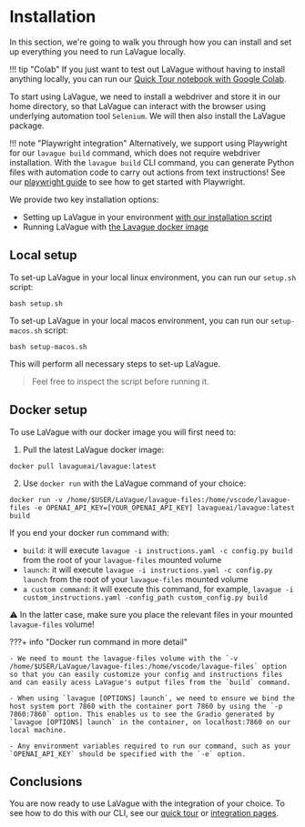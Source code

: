
# Installation

In this section, we're going to walk you through how you can install and set up everything you need to run LaVague locally.

!!! tip "Colab"
    If you just want to test out LaVague without having to install anything locally, you can run our [Quick Tour notebook with Google Colab](https://colab.research.google.com/github/lavague-ai/lavague/blob/main/docs/docs/get-started/quick-tour-notebook/quick-tour.ipynb).

To start using LaVague, we need to install a webdriver and store it in our home directory, so that LaVague can interact with the browser using underlying automation tool `Selenium`. We will then also install the LaVague package.

!!! note "Playwright integration"
    Alternatively, we support using Playwright for our `lavague build` command, which does not require webdriver installation. With the `lavague build` CLI command, you can generate Python files with automation code to carry out actions from text instructions! See our [playwright guide](./playwright.md) to see how to get started with Playwright. 

We provide two key installation options:

- Setting up LaVague in your environment [with our installation script](#local-setup)
- Running LaVague with [the Lavague docker image](#docker-setup)

## Local setup

To set-up LaVague in your local linux environment, you can run our `setup.sh` script:

`bash setup.sh`

To set-up LaVague in your local macos environment, you can run our `setup-macos.sh` script:

`bash setup-macos.sh`

This will perform all necessary steps to set-up LaVague.

> Feel free to inspect the script before running it.

## Docker setup

To use LaVague with our docker image you will first need to:

1. Pull the latest LaVague docker image:

`docker pull lavagueai/lavague:latest`

2. Use `docker run` with the LaVague command of your choice:

`docker run -v /home/$USER/LaVague/lavague-files:/home/vscode/lavague-files -e OPENAI_API_KEY=[YOUR_OPENAI_API_KEY] lavagueai/lavague:latest build`

If you end your docker run command with:

- `build`: it will execute `lavague -i instructions.yaml -c config.py build` from the root of your `lavague-files` mounted volume
- `launch`: it will execute `lavague -i instructions.yaml -c config.py launch` from the root of your `lavague-files` mounted volume
- `a custom command`: it will execute this command, for example, `lavague -i custom_instructions.yaml -config_path custom_config.py build`

⚠️ In the latter case, make sure you place the relevant files in your mounted `lavague-files` volume!

???+ info "Docker run command in more detail"

    - We need to mount the lavague-files volume with the `-v /home/$USER/LaVague/lavague-files:/home/vscode/lavague-files` option so that you can easily customize your config and instructions files and can easily acess LaVague's output files from the `build` command.

    - When using `lavague [OPTIONS] launch`, we need to ensure we bind the host system port 7860 with the container port 7860 by using the `-p 7860:7860` option. This enables us to see the Gradio generated by `lavague [OPTIONS] launch` in the container, on localhost:7860 on our local machine.

    - Any environment variables required to run our command, such as your `OPENAI_API_KEY` should be specified with the `-e` option.

## Conclusions

You are now ready to use LaVague with the integration of your choice. To see how to do this with our CLI, see our [quick tour](./quick-tour.md) or [integration pages](../integrations/api/hugging-face.ipynb).